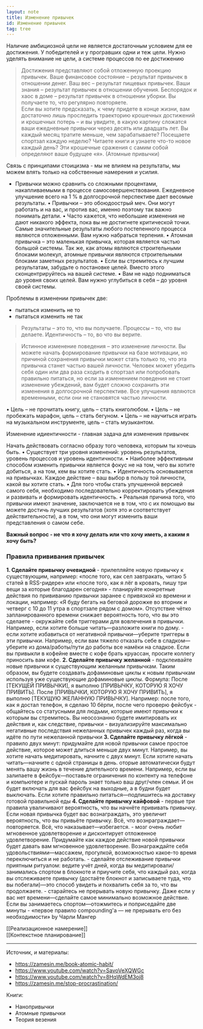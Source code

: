 ```yaml
---
layout: note
title: Изменение привычек
id: Изменение привычек
tag: tree
---
```





  
Наличие амбициозной цели не является достаточным условием для ее достижения. У победителей и у програвших одни и теж цели. Нужно уделять внимание не цели, а системе процессов по ее достижению

>Достижения представляют собой отложенную проекцию привычек. Ваше финансовое состояние – результат привычек в отношении денег. Ваш вес – результат пищевых привычек. Ваши знания – результат привычек в отношении обучения. Беспорядок и хаос в доме – результат привычек в отношении уборки. Вы получаете то, что регулярно повторяете.  
>Если вы хотите предсказать, к чему придете в конце жизни, вам достаточно лишь проследить траекторию крошечных достижений и крошечных потерь – и вы увидите, в какую картину сложатся ваши ежедневные привычки через десять или двадцать лет. Вы каждый месяц тратите меньше, чем зарабатываете? Посещаете спортзал каждую неделю? Читаете книги и узнаете что-то новое каждый день? Эти крошечные сражения с самим собой определяют ваше будущее «я». (Атомные привычки)

Связь с принципами стоицизма - мы не влияем на результаты, мы можем влять только на собственные намерения и усилия. 

- Привычки можно сравнить со сложными процентами, накапливаемыми в процессе самосовершенствования. Ежедневное улучшение всего на 1 % в долгосрочной перспективе дает весомые результаты.
• Привычки – это обоюдоострый меч. Они могут работать и на вас, и против вас, именно поэтому так важно понимать детали.
• Часто кажется, что небольшие изменения не дают никакого эффекта, пока вы не достигнете критической точки. Самые значительные результаты любого постепенного процесса являются отложенными. Вам нужно набраться терпения.
• Атомная привычка – это маленькая привычка, которая является частью большой системы. Так же, как атомы являются строительными блоками молекул, атомные привычки являются строительными блоками заметных результатов.
• Если вы стремитесь к лучшим результатам, забудьте о постановке целей. Вместо этого сконцентрируйтесь на вашей системе.
• Вам не надо подниматься до уровня своих целей. Вам нужно углубиться в себя – до уровня своей системы.

Проблемы в изменении привычек две:
- пытаться изменить не то
- пытаться изменить не так

>Результаты – это то, что вы получаете. Процессы – то, что вы делаете. Идентичность – то, во что вы верите. 

>Истинное изменение поведения – это изменение личности. Вы можете начать формирование привычки на базе мотивации, но причиной сохранения привычки может стать только то, что эта привычка станет частью вашей личности. Человек может убедить себя один или два раза сходить в спортзал или попробовать правильно питаться, но если за изменением поведения не стоит изменение убеждений, вам будет сложно сохранить эти изменения в долгосрочной перспективе. Все улучшения являются временными, если они не становятся частью личности.

• Цель – не прочитать книгу, цель – стать книголюбом.
• Цель – не пробежать марафон, цель – стать бегуном.
• Цель – не научиться играть на музыкальном инструменте, цель – стать музыкантом.

Изменение идиентичности - главная задача для изменения привычек

Начать действовать согласно образу того человека, которым ты хочешь быть. 
• Существует три уровня изменений: уровень результатов, уровень процессов и уровень идентичности.
• Наиболее эффективным способом изменить привычки является фокус не на том, чего вы хотите добиться, а на том, кем вы хотите стать.
• Идентичность основывается на привычках. Каждое действие – ваш выбор в пользу той личности, какой вы хотите стать.
• Для того чтобы стать улучшенной версией самого себя, необходимо последовательно корректировать убеждения и развивать и формировать идентичность.
• Реальная причина того, что привычки имеют значение, заключается не в том, что с их помощью вы можете достичь лучших результатов (хотя это и соответствует действительности), а в том, что они могут изменить ваши представления о самом себе.

**Важный вопрос - не что я хочу делать или что хочу иметь, а каким я хочу быть?**

### Правила прививания привычек

**1.  Сделайте привычку очевидной**
    -   прилепляйте новую привычку к существующим, например: «после того, как сел завтракать, читаю 5 статей в RSS-ридере» или «после того, как я лёг в кровать, пишу три вещи за которые благодарен сегодня»
    -   планируйте конкретные действия по прививанию привычки заранее с привязкой ко времени и локации, например: «Я буду бегать на беговой дорожке во вторник и четверг с 10 до 11 утра в спортзале рядом с домом». Отсутствие чётко запланированного времени снижает вероятность того, что вы это сделаете
    -   окружайте себя триггерами для вовлечения в привычки. Например, если хотите больше читать—разложите книги по дому.
    -   если хотите избавиться от негативной привычки—уберите триггеры в эти привычки. Например, если вам тяжело отказать себе в сладком—уберите из дома/работы/пути до работы все намёки на сладкое. Если вы привыкли в кофейне вместе с кофе брать круассан, просите коллегу приносить вам кофе.
**2.  Сделайте привычку желанной**
    -   подклеивайте новые привычки к существующим желанным привычкам. Таким образом, вы будете создавать дофаминовые циклы к новым привычкам используя уже существующие дофаминовые циклы. Формула: После [ТЕКУЩЕЙ ПРИВЫЧКИ], я выполню [ПРИВЫЧКУ, КОТОРУЮ Я ХОЧУ ПРИВИТЬ]. После [ПРИВЫЧКИ, КОТОРУЮ Я ХОЧУ ПРИВИТЬ], я выполню [ТЕКУЩУЮ ЖЕЛАННУЮ ПРИВЫЧКУ]. Например: после того, как я достал телефон, я сделаю 10 бёрпи, после чего проверю фейсбук
    -   общайтесь со статусными для людьми, которые имеют привычки к которым вы стремитесь. Вы неосознанно будете имитировать их действия и, как следствие, привычки
    -   визуализируйте максимально негативные последствия нежеланных привычек каждый раз, когда вы идёте по пути нежеланной привычки
**3.  Сделайте привычку лёгкой**
    -   правило двух минут: придумайте для новой привычки самое простое действие, которое может длиться меньше двух минут. Например, вы хотите начать медитировать, начните с двух минут. Если хотите начать читать—начните с одной страницы в день. оторые автоматически будут менять вашу жизнь в течение длительного времени. Например, если вы залипаете в фейсбук—поставьте ограничения по контенту на телефоне и компьютере и пускай пароль знает только ваш друг/член семьи. И он будет включать для вас фейсбук на выходные, а в будни будет выключать. Если хотите правильно питаться—подпишитесь на доставку готовой правильной еды
**4.  Сделайте привычку кайфовой**
    -   первые три правила уваличивают вероятность, что вы начнёте прививать привычку. Если новая привычка будет вас вознаграждать, это увеличит вероятность, что вы привьёте привычку. Всё, что вознраграждает—повторяется. Всё, что наказывает—избегается.
    -   мозг очень любит мгновенное удовлетворение и дисконтирует отложенное удовлетворение. Придумайте как каждое действие новой привычки будет давать вам мгновенное удовлетворение. Вознаграждайте себя удовольствиями—массажем, прогулкой, возможностью какое-то время переключиться и не работать.
    -   сделайте отслеживание привычки приятным ритуалом: ведите учёт дней, когда вы медитировали/занимались спортом в блокноте и приучите себя, что каждый раз, когда вы отслеживаете привычку (достаёте блокнот и записываете туда, что вы побегали)—это способ увидеть и похвалить себя за то, что вы продолжаете.
    -   старайтесь не прерывать новую привычку. Даже если у вас нет времени—сделайте самое минимально возможное действие. Если вы занимаетесь спортом—отожмитесь и поприседайте две минуты
    -   «первое правило compounding'а — не прерывать его без необходимости» by Чарли Мангер





[[Реализационное намерение]]  
[[Контекстное планирование]]
	



---
Источник, и материалы:
- https://zamesin.me/book-atomic-habit/
- https://www.youtube.com/watch?v=SavoVeXQWGc
- https://www.youtube.com/watch?v=8HqWdEM3oj8
- https://zamesin.me/stop-procrastination/

Книги:
- Нанопривычки
- Атомные привычки
- Теория везения




